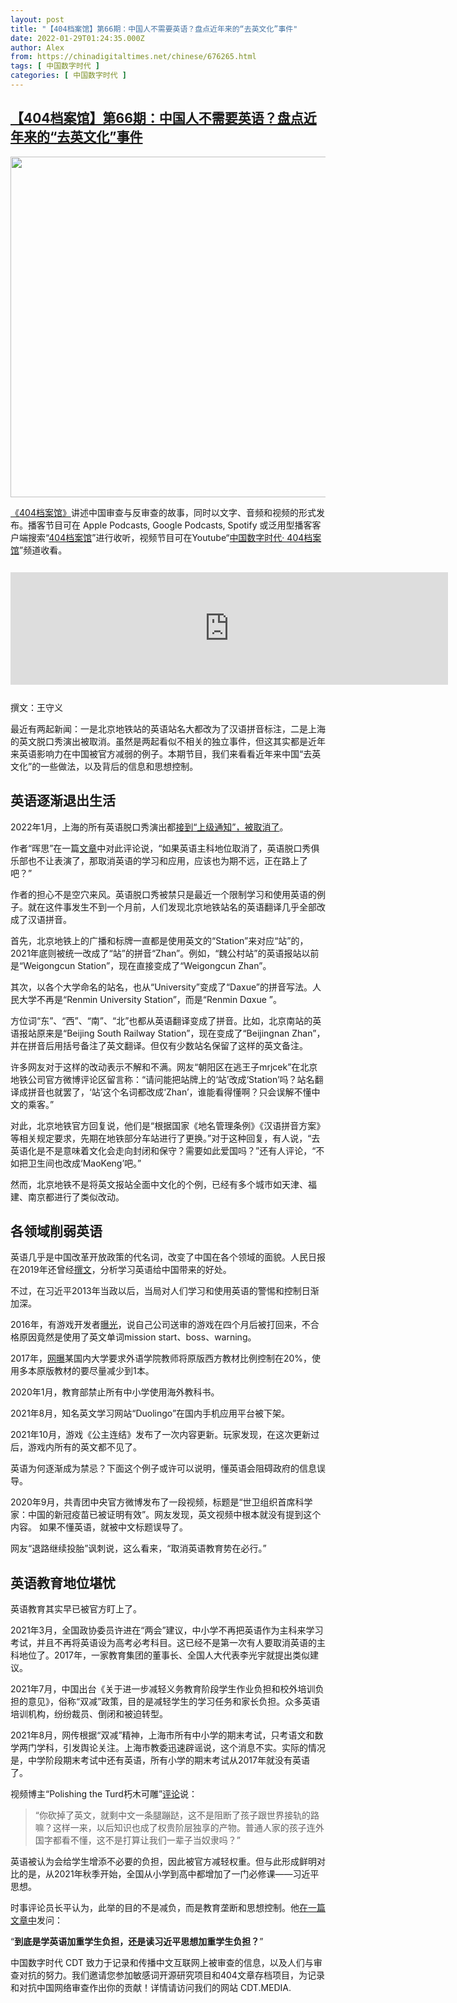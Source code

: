 ```yaml
---
layout: post
title: "【404档案馆】第66期：中国人不需要英语？盘点近年来的“去英文化”事件"
date: 2022-01-29T01:24:35.000Z
author: Alex
from: https://chinadigitaltimes.net/chinese/676265.html
tags: [ 中国数字时代 ]
categories: [ 中国数字时代 ]
---
```

<!--1643419475000-->
[【404档案馆】第66期：中国人不需要英语？盘点近年来的“去英文化”事件](https://chinadigitaltimes.net/chinese/676265.html)
------

<div>
<p><img src="https://chinadigitaltimes.net/chinese/files/2022/01/66-2.png" alt="" width="1024" height="545" class="size-large wp-image-672171" /></p><p><a href="https://chinadigitaltimes.net/space/404档案馆">《404档案馆》</a>讲述中国审查与反审查的故事，同时以文字、音频和视频的形式发布。播客节目可在 Apple Podcasts, Google Podcasts, Spotify 或泛用型播客客户端搜索“<a href="https://anchor.fm/chinadigitaltimes/episodes/29-e188f2a">404档案馆</a>”进行收听，视频节目可在Youtube“<a href="https://www.youtube.com/channel/UCwXewCWwaK1-yec8niJLrqg">中国数字时代· 404档案馆</a>”频道收看。</p><div style="text-align:center;margin-top:26px;margin-bottom:26px"><!-- iframe plugin v.4.5 wordpress.org/plugins/iframe/ --><iframe src="https://open.firstory.me/embed/story/ckyz4y6hlv0ji0882r2r2mfky" height="180" width="700" scrolling="yes" class="iframe-class" frameborder="0"></iframe></div><div class="zz">撰文：王守义</div><p>最近有两起新闻：一是北京地铁站的英语站名大都改为了汉语拼音标注，二是上海的英文脱口秀演出被取消。虽然是两起看似不相关的独立事件，但这其实都是近年来英语影响力在中国被官方减弱的例子。本期节目，我们来看看近年来中国“去英文化”的一些做法，以及背后的信息和思想控制。</p><h2>英语逐渐退出生活</h2><p>2022年1月，上海的所有英语脱口秀演出都<a href="https://chinadigitaltimes.net/chinese/675642.html">接到“上级通知”，被取消了</a>。</p><p>作者“晖思”在一篇<a href="https://chinadigitaltimes.net/chinese/675642.html">文章</a>中对此评论说，“如果英语主科地位取消了，英语脱口秀俱乐部也不让表演了，那取消英语的学习和应用，应该也为期不远，正在路上了吧？”</p><p>作者的担心不是空穴来风。英语脱口秀被禁只是最近一个限制学习和使用英语的例子。就在这件事发生不到一个月前，人们发现北京地铁站名的英语翻译几乎全部改成了汉语拼音。</p><p>首先，北京地铁上的广播和标牌一直都是使用英文的“Station”来对应“站”的，2021年底则被统一改成了“站”的拼音“Zhan”。例如，“魏公村站”的英语报站以前是“Weigongcun Station”，现在直接变成了“Weigongcun Zhan”。</p><p>其次，以各个大学命名的站名，也从“University”变成了“Daxue”的拼音写法。人民大学不再是“Renmin University Station”，而是“Renmin Dɑxue ”。</p><p>方位词“东”、“西”、“南”、“北”也都从英语翻译变成了拼音。比如，北京南站的英语报站原来是“Beijing South Railway Station”，现在变成了“Beijingnan Zhan”，并在拼音后用括号备注了英文翻译。但仅有少数站名保留了这样的英文备注。</p><p>许多网友对于这样的改动表示不解和不满。网友“朝阳区在逃王子mrjcek”在北京地铁公司官方微博评论区留言称：“请问能把站牌上的‘站’改成‘Station’吗？站名翻译成拼音也就罢了，‘站’这个名词都改成‘Zhan’，谁能看得懂啊？只会误解不懂中文的乘客。”</p><p>对此，北京地铁官方回复说，他们是“根据国家《地名管理条例》《汉语拼音方案》等相关规定要求，先期在地铁部分车站进行了更换。”对于这种回复，有人说，“去英语化是不是意味着文化会走向封闭和保守？需要如此爱国吗？”还有人评论，“不如把卫生间也改成‘MaoKeng’吧。”</p><p>然而，北京地铁不是将英文报站全面中文化的个例，已经有多个城市如天津、福建、南京都进行了类似改动。</p><h2>各领域削弱英语</h2><p>英语几乎是中国改革开放政策的代名词，改变了中国在各个领域的面貌。人民日报在2019年还曾经<a href="http://politics.people.com.cn/n1/2019/1107/c429373-31443185.html">撰文</a>，分析学习英语给中国带来的好处。</p><p>不过，在习近平2013年当政以后，当局对人们学习和使用英语的警惕和控制日渐加深。</p><p>2016年，有游戏开发者<a href="https://chinadigitaltimes.net/chinese/534235.html">曝光</a>，说自己公司送审的游戏在四个月后被打回来，不合格原因竟然是使用了英文单词mission start、boss、warning。</p><p>2017年，<a href="https://chinadigitaltimes.net/chinese/564546.html">网曝</a>某国内大学要求外语学院教师将原版西方教材比例控制在20%，使用多本原版教材的要尽量减少到1本。</p><p>2020年1月，教育部禁止所有中小学使用海外教科书。</p><p>2021年8月，知名英文学习网站“Duolingo”在国内手机应用平台被下架。</p><p>2021年10月，游戏《公主连结》发布了一次内容更新。玩家发现，在这次更新过后，游戏内所有的英文都不见了。</p><p>英语为何逐渐成为禁忌？下面这个例子或许可以说明，懂英语会阻碍政府的信息误导。</p><p>2020年9月，共青团中央官方微博发布了一段视频，标题是“世卫组织首席科学家：中国的新冠疫苗已被证明有效”。网友发现，英文视频中根本就没有提到这个内容。 如果不懂英语，就被中文标题误导了。</p><p>网友“退路继续投胎”讽刺说，这么看来，“取消英语教育势在必行。”</p><h2>英语教育地位堪忧</h2><p>英语教育其实早已被官方盯上了。</p><p>2021年3月，全国政协委员许进在“两会”建议，中小学不再把英语作为主科来学习考试，并且不再将英语设为高考必考科目。这已经不是第一次有人要取消英语的主科地位了。2017年，一家教育集团的董事长、全国人大代表李光宇就提出类似建议。</p><p>2021年7月，中国出台《关于进一步减轻义务教育阶段学生作业负担和校外培训负担的意见》，俗称“双减”政策，目的是减轻学生的学习任务和家长负担。众多英语培训机构，纷纷裁员、倒闭和被迫转型。</p><p>2021年8月，网传根据“双减”精神，上海市所有中小学的期末考试，只考语文和数学两门学科，引发舆论关注。上海市教委迅速辟谣说，这个消息不实。实际的情况是，中学阶段期末考试中还有英语，所有小学的期末考试从2017年就没有英语了。</p><p>视频博主“Polishing the Turd朽木可雕”<a href="https://www.youtube.com/watch?v=ype_nxbQFy8">评论</a>说：</p><blockquote><p>“你砍掉了英文，就剩中文一条腿蹦跶，这不是阻断了孩子跟世界接轨的路嘛？这样一来，以后知识也成了权贵阶层独享的产物。普通人家的孩子连外国字都看不懂，这不是打算让我们一辈子当奴隶吗？”</p></blockquote><p>英语被认为会给学生增添不必要的负担，因此被官方减轻权重。但与此形成鲜明对比的是，从2021年秋季开始，全国从小学到高中都增加了一门必修课——习近平思想。</p><p>时事评论员长平认为，此举的目的不是减负，而是教育垄断和思想控制。他<a href="https://chinadigitaltimes.net/chinese/669254.html">在一篇文章中</a>发问：</p><p>“<strong>到底是学英语加重学生负担，还是读习近平思想加重学生负担？</strong>”</p><p>中国数字时代 CDT 致力于记录和传播中文互联网上被审查的信息，以及人们与审查对抗的努力。我们邀请您参加敏感词开源研究项目和404文章存档项目，为记录和对抗中国网络审查作出你的贡献！详情请访问我们的网站 CDT.MEDIA.</p>
</div>
